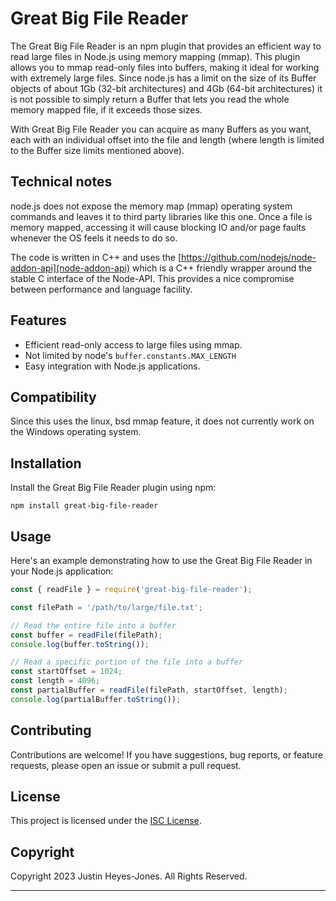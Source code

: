 # Great Big File Reader

The Great Big File Reader is an npm plugin that provides an efficient way to read large files in Node.js using memory mapping (mmap). This plugin allows you to mmap read-only files into buffers, making it ideal for working with extremely large files. Since node.js has a limit on the size of its Buffer objects of about 1Gb (32-bit architectures) and 4Gb (64-bit architectures) it is not possible to simply return a Buffer that lets you read the whole memory mapped file, if it exceeds those sizes.

With Great Big File Reader you can acquire as many Buffers as you want, each with an individual offset into the file and length (where length is limited to the Buffer size limits mentioned above).

## Technical notes

node.js does not expose the memory map (mmap) operating system commands and leaves it to third party libraries like this one. Once a file is memory mapped, accessing it will cause blocking IO and/or page faults whenever the OS feels it needs to do so.

The code is written in C++ and uses the [https://github.com/nodejs/node-addon-api](node-addon-api) which is a C++ friendly wrapper around the stable C interface of the Node-API. This provides a nice compromise between performance and language facility.

## Features

- Efficient read-only access to large files using mmap.
- Not limited by node's `buffer.constants.MAX_LENGTH`
- Easy integration with Node.js applications.

## Compatibility

Since this uses the linux, bsd mmap feature, it does not currently work on the Windows operating system.

## Installation

Install the Great Big File Reader plugin using npm:

```shell
npm install great-big-file-reader
```

## Usage

Here's an example demonstrating how to use the Great Big File Reader in your Node.js application:

```javascript
const { readFile } = require('great-big-file-reader');

const filePath = '/path/to/large/file.txt';

// Read the entire file into a buffer
const buffer = readFile(filePath);
console.log(buffer.toString());

// Read a specific portion of the file into a buffer
const startOffset = 1024;
const length = 4096;
const partialBuffer = readFile(filePath, startOffset, length);
console.log(partialBuffer.toString());
```

## Contributing

Contributions are welcome! If you have suggestions, bug reports, or feature requests, please open an issue or submit a pull request.

## License

This project is licensed under the [ISC License](https://opensource.org/licenses/ISC).

## Copyright

Copyright 2023 Justin Heyes-Jones. All Rights Reserved.

---
